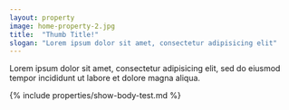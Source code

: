 ```yaml
---
layout: property
image: home-property-2.jpg
title:  "Thumb Title!"
slogan: "Lorem ipsum dolor sit amet, consectetur adipisicing elit"
---
```


Lorem ipsum dolor sit amet, consectetur adipisicing elit, sed do eiusmod tempor incididunt ut labore et dolore magna aliqua.

{% include properties/show-body-test.md %}
